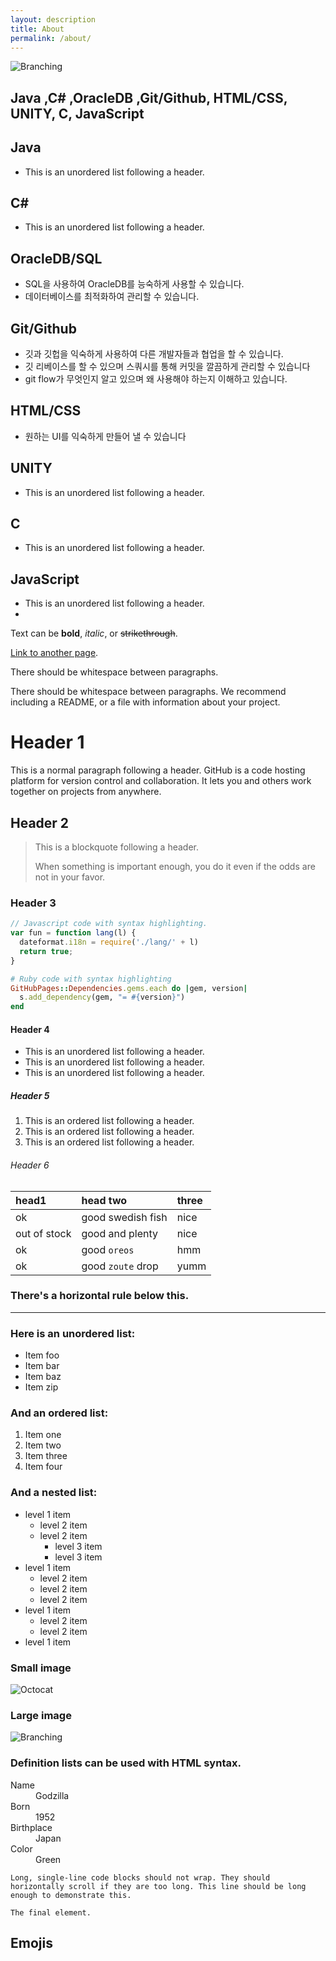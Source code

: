 ```yaml
---
layout: description
title: About
permalink: /about/
---
```

![Branching](https://github.com/goldepond/goldepond.github.io/GameMenu.gif)

## Java ,C# ,OracleDB ,Git/Github, HTML/CSS, UNITY, C, JavaScript 
## Java
*   This is an unordered list following a header.
## C#
*   This is an unordered list following a header.
## OracleDB/SQL
*   SQL을 사용하여 OracleDB를 능숙하게 사용할 수 있습니다.
*   데이터베이스를 최적화하여 관리할 수 있습니다.

## Git/Github
*   깃과 깃헙을 익숙하게 사용하여 다른 개발자들과 협업을 할 수 있습니다.
*   깃 리베이스를 할 수 있으며 스쿼시를 통해 커밋을 깔끔하게 관리할 수 있습니다
*   git flow가 무엇인지 알고 있으며 왜 사용해야 하는지 이해하고 있습니다.

## HTML/CSS
*   원하는 UI를 익숙하게 만들어 낼 수 있습니다
## UNITY
*   This is an unordered list following a header.
## C
*   This is an unordered list following a header.
## JavaScript
*   This is an unordered list following a header.
*   

Text can be **bold**, _italic_, or ~~strikethrough~~.

[Link to another page](./another-page.html).

There should be whitespace between paragraphs.

There should be whitespace between paragraphs. We recommend including a README, or a file with information about your project.

# Header 1

This is a normal paragraph following a header. GitHub is a code hosting platform for version control and collaboration. It lets you and others work together on projects from anywhere.

## Header 2

> This is a blockquote following a header.
>
> When something is important enough, you do it even if the odds are not in your favor.

### Header 3

```js
// Javascript code with syntax highlighting.
var fun = function lang(l) {
  dateformat.i18n = require('./lang/' + l)
  return true;
}
```

```ruby
# Ruby code with syntax highlighting
GitHubPages::Dependencies.gems.each do |gem, version|
  s.add_dependency(gem, "= #{version}")
end
```

#### Header 4

*   This is an unordered list following a header.
*   This is an unordered list following a header.
*   This is an unordered list following a header.

##### Header 5

1.  This is an ordered list following a header.
2.  This is an ordered list following a header.
3.  This is an ordered list following a header.

###### Header 6

| head1        | head two          | three |
|:-------------|:------------------|:------|
| ok           | good swedish fish | nice  |
| out of stock | good and plenty   | nice  |
| ok           | good `oreos`      | hmm   |
| ok           | good `zoute` drop | yumm  |

### There's a horizontal rule below this.

* * *

### Here is an unordered list:

*   Item foo
*   Item bar
*   Item baz
*   Item zip

### And an ordered list:

1.  Item one
1.  Item two
1.  Item three
1.  Item four

### And a nested list:

- level 1 item
  - level 2 item
  - level 2 item
    - level 3 item
    - level 3 item
- level 1 item
  - level 2 item
  - level 2 item
  - level 2 item
- level 1 item
  - level 2 item
  - level 2 item
- level 1 item

### Small image

![Octocat](https://github.githubassets.com/images/icons/emoji/octocat.png)

### Large image

![Branching](https://guides.github.com/activities/hello-world/branching.png)


### Definition lists can be used with HTML syntax.

<dl>
<dt>Name</dt>
<dd>Godzilla</dd>
<dt>Born</dt>
<dd>1952</dd>
<dt>Birthplace</dt>
<dd>Japan</dd>
<dt>Color</dt>
<dd>Green</dd>
</dl>

```
Long, single-line code blocks should not wrap. They should horizontally scroll if they are too long. This line should be long enough to demonstrate this.
```

```
The final element.
```

## Emojis
